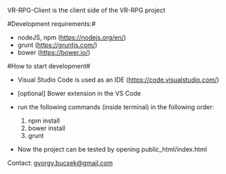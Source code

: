 VR-RPG-Client is the client side of the VR-RPG project

#Development requirements:#
- nodeJS, npm (https://nodejs.org/en/)
- grunt (https://gruntjs.com/)
- bower (https://bower.io/)

#How to start development#
- Visual Studio Code is used as an IDE (https://code.visualstudio.com/)

- [optional] Bower extension in the VS Code

- run the following commands (inside terminal) in the following order:

  1.  npm install
  2.  bower install
  3.  grunt

- Now the project can be tested by opening public_html/index.html

Contact:
gyorgy.bucsek@gmail.com